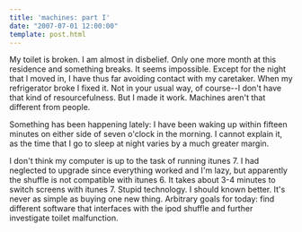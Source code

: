 ```yaml
---
title: 'machines: part I'
date: "2007-07-01 12:00:00"
template: post.html
---
```


My toilet is broken. I am almost in disbelief. Only one more month at this residence and something breaks. It seems impossible. Except for the night that I moved in, I have thus far avoiding contact with my caretaker. When my refrigerator broke I fixed it. Not in your usual way, of course­--I don't have that kind of resourcefulness. But I made it work. Machines aren't that different from people. 

Something has been happening lately: I have been waking up within fifteen minutes on either side of seven o'clock in the morning. I cannot explain it, as the time that I go to sleep at night varies by a much greater margin. 

I don't think my computer is up to the task of running itunes 7. I had neglected to upgrade since everything worked and I'm lazy, but apparently the shuffle is not compatible with itunes 6. It takes about 3-4 minutes to switch screens with itunes 7. Stupid technology. I should known better. It's never as simple as buying one new thing. Arbitrary goals for today: find different software that interfaces with the ipod shuffle and further investigate toilet malfunction.